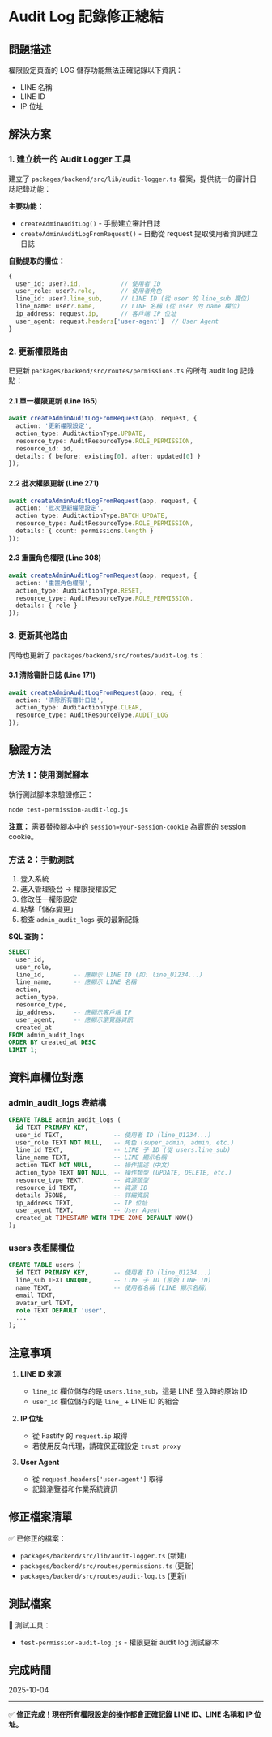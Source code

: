 # Audit Log 記錄修正總結

## 問題描述
權限設定頁面的 LOG 儲存功能無法正確記錄以下資訊：
- LINE 名稱
- LINE ID
- IP 位址

## 解決方案

### 1. 建立統一的 Audit Logger 工具
建立了 `packages/backend/src/lib/audit-logger.ts` 檔案，提供統一的審計日誌記錄功能：

**主要功能：**
- `createAdminAuditLog()` - 手動建立審計日誌
- `createAdminAuditLogFromRequest()` - 自動從 request 提取使用者資訊建立日誌

**自動提取的欄位：**
```typescript
{
  user_id: user?.id,           // 使用者 ID
  user_role: user?.role,       // 使用者角色
  line_id: user?.line_sub,     // LINE ID (從 user 的 line_sub 欄位)
  line_name: user?.name,       // LINE 名稱 (從 user 的 name 欄位)
  ip_address: request.ip,      // 客戶端 IP 位址
  user_agent: request.headers['user-agent']  // User Agent
}
```

### 2. 更新權限路由
已更新 `packages/backend/src/routes/permissions.ts` 的所有 audit log 記錄點：

#### 2.1 單一權限更新 (Line 165)
```typescript
await createAdminAuditLogFromRequest(app, request, {
  action: '更新權限設定',
  action_type: AuditActionType.UPDATE,
  resource_type: AuditResourceType.ROLE_PERMISSION,
  resource_id: id,
  details: { before: existing[0], after: updated[0] }
});
```

#### 2.2 批次權限更新 (Line 271)
```typescript
await createAdminAuditLogFromRequest(app, request, {
  action: '批次更新權限設定',
  action_type: AuditActionType.BATCH_UPDATE,
  resource_type: AuditResourceType.ROLE_PERMISSION,
  details: { count: permissions.length }
});
```

#### 2.3 重置角色權限 (Line 308)
```typescript
await createAdminAuditLogFromRequest(app, request, {
  action: '重置角色權限',
  action_type: AuditActionType.RESET,
  resource_type: AuditResourceType.ROLE_PERMISSION,
  details: { role }
});
```

### 3. 更新其他路由
同時也更新了 `packages/backend/src/routes/audit-log.ts`：

#### 3.1 清除審計日誌 (Line 171)
```typescript
await createAdminAuditLogFromRequest(app, req, {
  action: '清除所有審計日誌',
  action_type: AuditActionType.CLEAR,
  resource_type: AuditResourceType.AUDIT_LOG
});
```

## 驗證方法

### 方法 1：使用測試腳本
執行測試腳本來驗證修正：
```bash
node test-permission-audit-log.js
```

**注意：** 需要替換腳本中的 `session=your-session-cookie` 為實際的 session cookie。

### 方法 2：手動測試
1. 登入系統
2. 進入管理後台 → 權限授權設定
3. 修改任一權限設定
4. 點擊「儲存變更」
5. 檢查 `admin_audit_logs` 表的最新記錄

**SQL 查詢：**
```sql
SELECT
  user_id,
  user_role,
  line_id,        -- 應顯示 LINE ID (如: line_U1234...)
  line_name,      -- 應顯示 LINE 名稱
  action,
  action_type,
  resource_type,
  ip_address,     -- 應顯示客戶端 IP
  user_agent,     -- 應顯示瀏覽器資訊
  created_at
FROM admin_audit_logs
ORDER BY created_at DESC
LIMIT 1;
```

## 資料庫欄位對應

### admin_audit_logs 表結構
```sql
CREATE TABLE admin_audit_logs (
  id TEXT PRIMARY KEY,
  user_id TEXT,              -- 使用者 ID (line_U1234...)
  user_role TEXT NOT NULL,   -- 角色 (super_admin, admin, etc.)
  line_id TEXT,              -- LINE 子 ID (從 users.line_sub)
  line_name TEXT,            -- LINE 顯示名稱
  action TEXT NOT NULL,      -- 操作描述（中文）
  action_type TEXT NOT NULL, -- 操作類型 (UPDATE, DELETE, etc.)
  resource_type TEXT,        -- 資源類型
  resource_id TEXT,          -- 資源 ID
  details JSONB,             -- 詳細資訊
  ip_address TEXT,           -- IP 位址
  user_agent TEXT,           -- User Agent
  created_at TIMESTAMP WITH TIME ZONE DEFAULT NOW()
);
```

### users 表相關欄位
```sql
CREATE TABLE users (
  id TEXT PRIMARY KEY,       -- 使用者 ID (line_U1234...)
  line_sub TEXT UNIQUE,      -- LINE 子 ID (原始 LINE ID)
  name TEXT,                 -- 使用者名稱 (LINE 顯示名稱)
  email TEXT,
  avatar_url TEXT,
  role TEXT DEFAULT 'user',
  ...
);
```

## 注意事項

1. **LINE ID 來源**
   - `line_id` 欄位儲存的是 `users.line_sub`，這是 LINE 登入時的原始 ID
   - `user_id` 欄位儲存的是 `line_` + LINE ID 的組合

2. **IP 位址**
   - 從 Fastify 的 `request.ip` 取得
   - 若使用反向代理，請確保正確設定 `trust proxy`

3. **User Agent**
   - 從 `request.headers['user-agent']` 取得
   - 記錄瀏覽器和作業系統資訊

## 修正檔案清單

✅ 已修正的檔案：
- `packages/backend/src/lib/audit-logger.ts` (新建)
- `packages/backend/src/routes/permissions.ts` (更新)
- `packages/backend/src/routes/audit-log.ts` (更新)

## 測試檔案

📝 測試工具：
- `test-permission-audit-log.js` - 權限更新 audit log 測試腳本

## 完成時間
2025-10-04

---

✅ **修正完成！現在所有權限設定的操作都會正確記錄 LINE ID、LINE 名稱和 IP 位址。**
